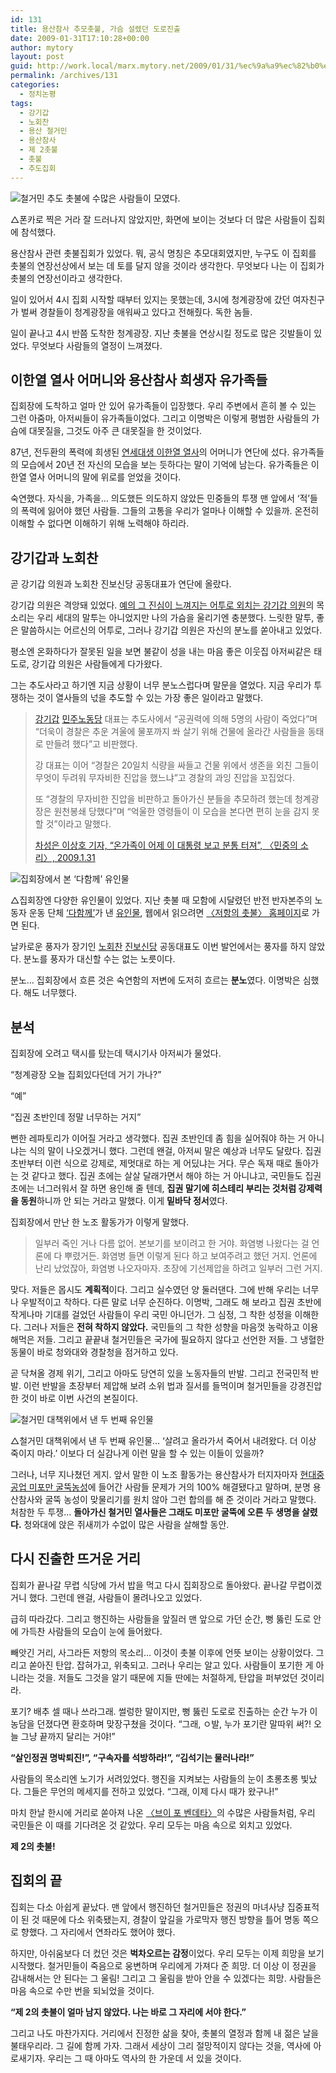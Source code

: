 ```yaml
---
id: 131
title: 용산참사 추모촛불, 가슴 설렜던 도로진출
date: 2009-01-31T17:10:28+00:00
author: mytory
layout: post
guid: http://work.local/marx.mytory.net/2009/01/31/%ec%9a%a9%ec%82%b0%ec%b0%b8%ec%82%ac-%ec%b6%94%eb%aa%a8%ec%b4%9b%eb%b6%88-%ea%b0%80%ec%8a%b4-%ec%84%a4%eb%a0%9c%eb%8d%98-%eb%8f%84%eb%a1%9c%ec%a7%84%ec%b6%9c/
permalink: /archives/131
categories:
  - 정치논평
tags:
  - 강기갑
  - 노회찬
  - 용산 철거민
  - 용산참사
  - 제 2촛불
  - 촛불
  - 추도집회
---
```

<div class="imageblock">
  <img src="http://cfs15.tistory.com/image/17/tistory/2009/02/01/01/53/49848215a35ae" alt="철거민 추도 촛불에 수많은 사람들이 모였다." /> </p> 
  
  <p>
    △폰카로 찍은 거라 잘 드러나지 않았지만, 화면에 보이는 것보다 더 많은 사람들이 집회에 참석했다.
  </p>
</div>

용산참사 관련 촛불집회가 있었다. 뭐, 공식 명칭은 추모대회였지만, 누구도 이 집회를 촛불의 연장선상에서 보는 데 토를 달지 않을 것이라 생각한다. 무엇보다 나는 이 집회가 촛불의 연장선이라고 생각한다.

일이 있어서 4시 집회 시작할 때부터 있지는 못했는데, 3시에 청계광장에 갔던 여자친구가 벌써 경찰들이 청계광장을 애워싸고 있다고 전해줬다. 독한 놈들.

일이 끝나고 4시 반쯤 도착한 청계광장. 지난 촛불을 연상시킬 정도로 많은 깃발들이 있었다. 무엇보다 사람들의 열정이 느껴졌다.

## 이한열 열사 어머니와 용산참사 희생자 유가족들

집회장에 도착하고 얼마 안 있어 유가족들이 입장했다. 우리 주변에서 흔히 볼 수 있는 그런 아줌마, 아저씨들이 유가족들이었다. 그리고 이명박은 이렇게 평범한 사람들의 가슴에 대못질을, 그것도 아주 큰 대못질을 한 것이었다.

87년, 전두환의 폭력에 희생된 <a href="http://ko.wikipedia.org/wiki/%EC%9D%B4%ED%95%9C%EC%97%B4" target="_blank" title="위키백과 이한열 항목">연세대생 이한열 열사</a>의 어머니가 연단에 섰다. 유가족들의 모습에서 20년 전 자신의 모습을 보는 듯하다는 말이 기억에 남는다. 유가족들은 이한열 열사 어머니의 말에 위로를 얻었을 것이다.

숙연했다. 자식을, 가족을… 의도했든 의도하지 않았든 민중들의 투쟁 맨 앞에서 ‘적’들의 폭력에 잃어야 했던 사람들. 그들의 고통을 우리가 얼마나 이해할 수 있을까. 온전히 이해할 수 없다면 이해하기 위해 노력해야 하리라.

## 강기갑과 노회찬

곧 강기갑 의원과 노회찬 진보신당 공동대표가 연단에 올랐다.

강기갑 의원은 격앙돼 있었다. <a href="http://spar2003.tistory.com/39" target="_blank" title="마르크스의 눈, ‘강기갑, 그는 순수한 사람이다.’">예의 그 진심이 느껴지는 어투로 외치는 강기갑 의원</a>의 목소리는 우리 세대의 말투는 아니었지만 나의 가슴을 울리기엔 충분했다. 느릿한 말투, 좋은 말씀하시는 어르신의 어투로, 그러나 강기갑 의원은 자신의 분노를 쏟아내고 있었다.

평소엔 온화하다가 잘못된 일을 보면 불같이 성을 내는 마음 좋은 이웃집 아저씨같은 태도로, 강기갑 의원은 사람들에게 다가왔다.

그는 추도사라고 하기엔 지금 상황이 너무 분노스럽다며 말문을 열었다. 지금 우리가 투쟁하는 것이 열사들의 넋을 추도할 수 있는 가장 좋은 일이라고 말했다.

> <a href="http://www.gigap.net" target="_blank" title="강기갑 의원 홈페이지">강기갑</a> <a href="http://kdlp.org" title="민주노동당 홈페이지" target="_blank">민주노동당</a> 대표는 추도사에서 “공권력에 의해 5명의 사람이 죽었다”며 “더욱이 경찰은 추운 겨울에 물포까지 쏴 살기 위해 건물에 올라간 사람들을 동태로 만들려 했다”고 비판했다.
> 
> 강 대표는 이어 “경찰은 20일치 식량을 싸들고 건물 위에서 생존을 외친 그들이 무엇이 두려워 무자비한 진압을 했느냐”고 경찰의 과잉 진압을 꼬집었다.
> 
> 또 “경찰의 무자비한 진압을 비판하고 돌아가신 분들을 추모하려 했는데 청계광장은 원천봉쇄 당했다”며 “억울한 영령들이 이 모습을 본다면 편히 눈을 감지 못할 것”이라고 말했다.
> 
> <p class="rep">
>   <a href="http://www.vop.co.kr/A00000240522.html" target="_blank">차성은 이상호 기자, &#8220;온가족이 어제 이 대통령 보고 분통 터져&#8221;, 〈민중의 소리〉, 2009.1.31</a>
> </p>

<div class="imageblock">
  <img src="http://cfs15.tistory.com/image/35/tistory/2009/02/01/01/53/49848214d8177" alt="집회장에서 본 ‘다함께’ 유인물" /> </p> 
  
  <p>
    △집회장엔 다양한 유인물이 있었다. 지난 촛불 때 모함에 시달렸던 반전 반자본주의 노동자 운동 단체 <a href="http://www.alltogether.or.kr" target="_blank" title="다함께 홈페이지">‘다함께’</a>가 낸 <a href="http://www.wspaper.org/_UPLOAD_PDF/cor0012-3.pdf" title="‘다함께’가 낸 ‘살인정권 이명박 OUT’ 유인물 PDF 다운" target="_blank">유인물</a>, 웹에서 읽으려면 <a href="http://www.wspaper.org" target="_blank">〈저항의 촛불〉 홈페이지</a>로 가면 된다.
  </p>
</div>

날카로운 풍자가 장기인 <a href="http://www.nanjoong.net" target="_blank" title="노회찬 대표 홈페이지">노회찬</a> <a href="www.newjinbo.org" target="_blank" title="진보신당 홈페이지">진보신당</a> 공동대표도 이번 발언에서는 풍자를 하지 않았다. 분노를 풍자가 대신할 수는 없는 노릇이다.

분노… 집회장에서 흐른 것은 숙연함의 저변에 도저히 흐르는 **분노**였다. 이명박은 심했다. 해도 너무했다.

## 분석

집회장에 오려고 택시를 탔는데 택시기사 아저씨가 물었다.

“청계광장 오늘 집회있다던데 거기 가나?”

“예”

“집권 초반인데 정말 너무하는 거지”

뻔한 레파토리가 이어질 거라고 생각했다. 집권 초반인데 좀 힘을 실어줘야 하는 거 아니냐는 식의 말이 나오겠거니 했다. 그런데 왠걸, 아저씨 말은 예상과 너무도 달랐다. 집권 초반부터 이런 식으로 강제로, 제멋대로 하는 게 어딨냐는 거다. 무슨 독재 때로 돌아가는 것 같다고 했다. 집권 초에는 살살 달래가면서 해야 하는 거 아니냐고, 국민들도 집권 초에는 너그러워서 잘 하면 용인해 줄 텐데, **집권 말기에 히스테리 부리는 것처럼 강제력을 동원**하니까 안 되는 거라고 말했다. 이게 **밑바닥 정서**였다.

집회장에서 만난 한 노조 활동가가 이렇게 말했다.

> 일부러 죽인 거나 다름 없어. 본보기를 보이려고 한 거야. 화염병 나왔다는 걸 언론에 다 뿌렸거든. 화염병 들면 이렇게 된다 하고 보여주려고 했던 거지. 언론에 난리 났었잖아, 화염병 나오자마자. 초장에 기선제압을 하려고 일부러 그런 거지.

맞다. 저들은 몹시도 **계획적**이다. 그리고 실수였던 양 둘러댄다. 그에 반해 우리는 너무나 우발적이고 착하다. 다른 말로 너무 순진하다. 이명박, 그래도 해 보라고 집권 초반에 작게나마 기대를 걸었던 사람들이 우리 국민 아니던가. 그 심정, 그 착한 성정을 이해한다. 그러나 저들은 **전혀 착하지 않았다.** 국민들의 그 착한 성향을 마음껏 농락하고 이용해먹은 저들. 그리고 끝끝내 철거민들은 국가에 필요하지 않다고 선언한 저들. 그 냉혈한 동물이 바로 청와대와 경찰청을 점거하고 있다.

곧 닥쳐올 경제 위기, 그리고 아마도 당연히 있을 노동자들의 반발. 그리고 전국민적 반발. 이런 반발을 초장부터 제압해 보려 소위 법과 질서를 들먹이며 철거민들을 강경진압한 것이 바로 이번 사건의 본질이다.

<div class="imageblock">
  <img src="http://cfs15.tistory.com/image/18/tistory/2009/02/01/01/53/49848216a44f9" alt="철거민 대책위에서 낸 두 번째 유인물" /> </p> 
  
  <p>
    △철거민 대책위에서 낸 두 번째 유인물… ‘살려고 올라가서 죽어서 내려왔다. 더 이상 죽이지 마라.’ 이보다 더 실감나게 이런 말을 할 수 있는 이들이 있을까?
  </p>
</div>

그러나, 너무 지나쳤던 게지. 앞서 말한 이 노조 활동가는 용산참사가 터지자마자 <a href="http://www.wspaper.org/0_view.php?urn=cor12-mipo" target="_blank" title="정동석(현대자동차 조합원), 현장 기고 - 울산 현대미포조선 굴뚝 농성 투쟁, 〈저항의 촛불〉, 2009.1.20">현대중공업 미포만 굴뚝농성</a>에 들어간 사람들 문제가 거의 100% 해결됐다고 말하며, 분명 용산참사와 굴뚝 농성이 맞물리기를 원치 않아 그런 합의를 해 준 것이라 거라고 말했다. 처참한 두 투쟁… **돌아가신 철거민 열사들은 그래도 미포만 굴뚝에 오른 두 생명을 살렸다.** 청와대에 앉은 쥐새끼가 수없이 많은 사람을 살해할 동안.

## 다시 진출한 뜨거운 거리

집회가 끝나갈 무렵 식당에 가서 밥을 먹고 다시 집회장으로 돌아왔다. 끝나갈 무렵이겠거니 했다. 그런데 왠걸, 사람들이 몰려나오고 있었다.

급히 따라갔다. 그리고 행진하는 사람들을 앞질러 맨 앞으로 가던 순간, 뻥 뚫린 도로 안에 가득찬 사람들의 모습이 눈에 들어왔다.

빼앗긴 거리, 사그라든 저항의 목소리… 이것이 촛불 이후에 언뜻 보이는 상황이었다. 그리고 쏟아진 탄압. 잡혀가고, 위축되고. 그러나 우리는 알고 있다. 사람들이 포기한 게 아니라는 것을. 저들도 그것을 알기 때문에 지들 딴에는 처절하게, 탄압을 퍼부었던 것이리라.

포기? 배추 셀 때나 쓰라그래. 썰렁한 말이지만, 뻥 뚫린 도로로 진출하는 순간 누가 이 농담을 던졌다면 환호하며 맞장구쳤을 것이다. “그래, ㅇ발, 누가 포기란 말따위 써?! 오늘 그냥 끝까지 달리는 거야!”

**“살인정권 명박퇴진!”, “구속자를 석방하라!”, “김석기는 물러나라!”**

사람들의 목소리엔 노기가 서려있었다. 행진을 지켜보는 사람들의 눈이 초롱초롱 빛났다. 그들은 무언의 메세지를 전하고 있었다. “그래, 이제 다시 때가 왔구나!”

마치 한날 한시에 거리로 쏟아져 나온 <a href="http://ko.wikipedia.org/wiki/%EB%B8%8C%EC%9D%B4_%ED%8F%AC_%EB%B2%A4%EB%8D%B0%ED%83%80_%28%EC%98%81%ED%99%94%29" target="_blank" title="위키백과 브이 포 벤데타 항목 보기">〈브이 포 벤데타〉</a>의 수많은 사람들처럼, 우리 국민들은 이 때를 기다려온 것 같았다. 우리 모두는 마음 속으로 외치고 있었다.

**제 2의 촛불!**

## 집회의 끝

집회는 다소 아쉽게 끝났다. 맨 앞에서 행진하던 철거민들은 정권의 마녀사냥 집중표적이 된 것 때문에 다소 위축됐는지, 경찰이 앞길을 가로막자 행진 방향을 틀어 명동 쪽으로 향했다. 그 자리에서 연좌라도 했어야 했다.

하지만, 아쉬움보다 더 컸던 것은 **벅차오르는 감정**이었다. 우리 모두는 이제 희망을 보기 시작했다. 철거민들이 죽음으로 웅변하며 우리에게 가져다 준 희망. 더 이상 이 정권을 감내해서는 안 된다는 그 울림! 그리고 그 울림을 받아 안을 수 있겠다는 희망. 사람들은 마음 속으로 수만 번을 되뇌었을 것이다.

**“제 2의 촛불이 얼마 남지 않았다. 나는 바로 그 자리에 서야 한다.”**

그리고 나도 마찬가지다. 거리에서 진정한 삶을 찾아, 촛불의 열정과 함께 내 젊은 날을 불태우리라. 그 길에 함께 가자. 그래서 세상이 그리 절망적이지 않다는 것을, 역사에 아로새기자. 우리는 그 때 아마도 역사의 한 가운데 서 있을 것이다.